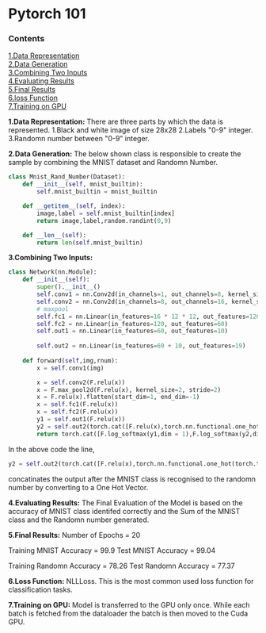 # Pytorch 101

### Contents
[1.Data Representation](#datarepresentation)  
[2.Data Generation](#datageneration)  
[3.Combining Two Inputs](#combining)  
[4.Evaluating Results](#evaluation)  
[5.Final Results](#final_results)  
[6.loss Function](#loss)  
[7.Training on GPU](#training)  



**1.Data Representation:**<a name="datarepresentation"></a>
There are three parts by which the data is represented.
1.Black and white image of size 28x28
2.Labels "0-9" integer.
3.Randomn number between "0-9" integer.


**2.Data Generation:**<a name="datageneration"></a>
The below shown class is responsible to create the sample by combining the MNIST dataset and Randomn Number.
```python
class Mnist_Rand_Number(Dataset):
    def __init__(self, mnist_builtin):
        self.mnist_builtin = mnist_builtin

    def __getitem__(self, index):
        image,label = self.mnist_builtin[index]
        return image,label,random.randint(0,9)

    def __len__(self):
        return len(self.mnist_builtin)
```
**3.Combining Two Inputs:**<a name="combining"></a>
```python
class Network(nn.Module):
    def __init__(self):
        super().__init__()
        self.conv1 = nn.Conv2d(in_channels=1, out_channels=8, kernel_size=3)    # 1x28x28
        self.conv2 = nn.Conv2d(in_channels=8, out_channels=16, kernel_size=3)   # 8x26x26
        # maxpool                                                               # 16x24x24
        self.fc1 = nn.Linear(in_features=16 * 12 * 12, out_features=120)        # 16x12x12
        self.fc2 = nn.Linear(in_features=120, out_features=60)                  # 1x120
        self.out1 = nn.Linear(in_features=60, out_features=10)                  # 1x60
                                                                                # 1x10
        self.out2 = nn.Linear(in_features=60 + 10, out_features=19)             # 1x60
                                                                                # 1x19
    def forward(self,img,rnum):
        x = self.conv1(img)

        x = self.conv2(F.relu(x))
        x = F.max_pool2d(F.relu(x), kernel_size=2, stride=2)
        x = F.relu(x).flatten(start_dim=1, end_dim=-1)
        x = self.fc1(F.relu(x))
        x = self.fc2(F.relu(x))
        y1 = self.out1(F.relu(x))
        y2 = self.out2(torch.cat([F.relu(x),torch.nn.functional.one_hot(torch.tensor(rnum),10)],dim = 1))
        return torch.cat([F.log_softmax(y1,dim = 1),F.log_softmax(y2,dim = 1)],dim = 1)
```
In the above code the line,
```python
y2 = self.out2(torch.cat([F.relu(x),torch.nn.functional.one_hot(torch.tensor(rnum),10)],dim = 1))
```
concatinates the output after the MNIST class is recognised to the randomn number by converting to a One Hot Vector.

**4.Evaluating Results:**<a name="evaluation"></a>
The Final Evaluation of the Model is based on the accuracy of MNIST class identifed correctly and the Sum of the MNIST class and the Randomn number generated.


**5.Final Results:**<a name="final_results"></a>
Number of Epochs = 20

Training MNIST Accuracy = 99.9
Test MNIST Accuracy = 99.04

Training Randomn Accuracy = 78.26
Test Randomn Accuracy = 77.37


**6.Loss Function:**<a name="loss"></a>
NLLLoss. This is the most common used loss function for classification tasks.


**7.Training on GPU:**<a name="training"></a>
Model is transferred to the GPU only once.
While each batch is fetched from the dataloader the batch is then moved to the Cuda GPU.

